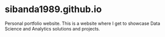 # sibanda1989.github.io
Personal portfolio website.
This is a website where I get to showcase Data Science and Analytics solutions and projects.
